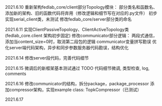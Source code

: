 
2021.6.10 
    重新架构fedlab_core/client部分Topology模块： 部分类名和函数名、添加新的架构、旧的函数代码将弃用（修改逻辑和细节写在对应的.py文件）
    初步实现serial_client类，未测试
    修改fedlab_core/server部分类的命名

2021.6.11
    实现ClientPassiveTopology、ClientActiveTopology类 (fedlab_core.client 架构初步固定)
    修改communicator部分逻辑： 两段式通信，添加当content_size=0时，取消第二段包的逻辑
    communicator变量拼写勘误
    优化server端代码架构，异步和同步参数服务器代码勘误，结构优化

2021.6.14
    修改server段代码，完善代码细节

2021.6.15
    微调后的新框架基本测试通过
    TODO 代码细节微调, 类型检查, log, comments

2021.6.16
    修改communicator的结构，拆分package，package_processor
    添加compressor架构，实现example class: TopkCompressor（已测试）

2021.6.17
    
